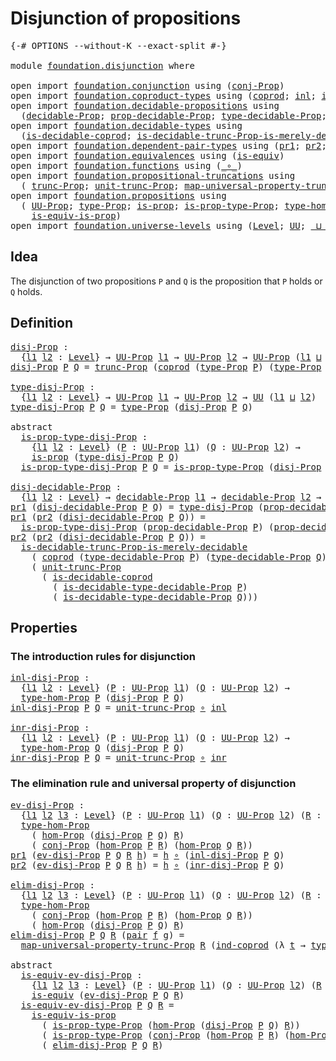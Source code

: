 # Disjunction of propositions

<pre class="Agda"><a id="40" class="Symbol">{-#</a> <a id="44" class="Keyword">OPTIONS</a> <a id="52" class="Pragma">--without-K</a> <a id="64" class="Pragma">--exact-split</a> <a id="78" class="Symbol">#-}</a>

<a id="83" class="Keyword">module</a> <a id="90" href="foundation.disjunction.html" class="Module">foundation.disjunction</a> <a id="113" class="Keyword">where</a>

<a id="120" class="Keyword">open</a> <a id="125" class="Keyword">import</a> <a id="132" href="foundation.conjunction.html" class="Module">foundation.conjunction</a> <a id="155" class="Keyword">using</a> <a id="161" class="Symbol">(</a><a id="162" href="foundation.conjunction.html#693" class="Function">conj-Prop</a><a id="171" class="Symbol">)</a>
<a id="173" class="Keyword">open</a> <a id="178" class="Keyword">import</a> <a id="185" href="foundation.coproduct-types.html" class="Module">foundation.coproduct-types</a> <a id="212" class="Keyword">using</a> <a id="218" class="Symbol">(</a><a id="219" href="foundation.coproduct-types.html#1168" class="Datatype">coprod</a><a id="225" class="Symbol">;</a> <a id="227" href="foundation.coproduct-types.html#1239" class="InductiveConstructor">inl</a><a id="230" class="Symbol">;</a> <a id="232" href="foundation.coproduct-types.html#1262" class="InductiveConstructor">inr</a><a id="235" class="Symbol">;</a> <a id="237" href="foundation.coproduct-types.html#1284" class="Function">ind-coprod</a><a id="247" class="Symbol">)</a>
<a id="249" class="Keyword">open</a> <a id="254" class="Keyword">import</a> <a id="261" href="foundation.decidable-propositions.html" class="Module">foundation.decidable-propositions</a> <a id="295" class="Keyword">using</a>
  <a id="303" class="Symbol">(</a><a id="304" href="foundation.decidable-propositions.html#2018" class="Function">decidable-Prop</a><a id="318" class="Symbol">;</a> <a id="320" href="foundation.decidable-propositions.html#2167" class="Function">prop-decidable-Prop</a><a id="339" class="Symbol">;</a> <a id="341" href="foundation.decidable-propositions.html#2276" class="Function">type-decidable-Prop</a><a id="360" class="Symbol">;</a> <a id="362" href="foundation.decidable-propositions.html#2506" class="Function">is-decidable-type-decidable-Prop</a><a id="394" class="Symbol">)</a>
<a id="396" class="Keyword">open</a> <a id="401" class="Keyword">import</a> <a id="408" href="foundation.decidable-types.html" class="Module">foundation.decidable-types</a> <a id="435" class="Keyword">using</a>
  <a id="443" class="Symbol">(</a><a id="444" href="foundation.decidable-types.html#2953" class="Function">is-decidable-coprod</a><a id="463" class="Symbol">;</a> <a id="465" href="foundation.decidable-types.html#8473" class="Function">is-decidable-trunc-Prop-is-merely-decidable</a><a id="508" class="Symbol">)</a>
<a id="510" class="Keyword">open</a> <a id="515" class="Keyword">import</a> <a id="522" href="foundation.dependent-pair-types.html" class="Module">foundation.dependent-pair-types</a> <a id="554" class="Keyword">using</a> <a id="560" class="Symbol">(</a><a id="561" href="foundation-core.dependent-pair-types.html#605" class="Field">pr1</a><a id="564" class="Symbol">;</a> <a id="566" href="foundation-core.dependent-pair-types.html#617" class="Field">pr2</a><a id="569" class="Symbol">;</a> <a id="571" href="foundation-core.dependent-pair-types.html#588" class="InductiveConstructor">pair</a><a id="575" class="Symbol">)</a>
<a id="577" class="Keyword">open</a> <a id="582" class="Keyword">import</a> <a id="589" href="foundation.equivalences.html" class="Module">foundation.equivalences</a> <a id="613" class="Keyword">using</a> <a id="619" class="Symbol">(</a><a id="620" href="foundation-core.equivalences.html#1556" class="Function">is-equiv</a><a id="628" class="Symbol">)</a>
<a id="630" class="Keyword">open</a> <a id="635" class="Keyword">import</a> <a id="642" href="foundation.functions.html" class="Module">foundation.functions</a> <a id="663" class="Keyword">using</a> <a id="669" class="Symbol">(</a><a id="670" href="foundation-core.functions.html#420" class="Function Operator">_∘_</a><a id="673" class="Symbol">)</a>
<a id="675" class="Keyword">open</a> <a id="680" class="Keyword">import</a> <a id="687" href="foundation.propositional-truncations.html" class="Module">foundation.propositional-truncations</a> <a id="724" class="Keyword">using</a>
  <a id="732" class="Symbol">(</a> <a id="734" href="foundation.propositional-truncations.html#2532" class="Function">trunc-Prop</a><a id="744" class="Symbol">;</a> <a id="746" href="foundation.propositional-truncations.html#2118" class="Function">unit-trunc-Prop</a><a id="761" class="Symbol">;</a> <a id="763" href="foundation.propositional-truncations.html#5244" class="Function">map-universal-property-trunc-Prop</a><a id="796" class="Symbol">)</a>
<a id="798" class="Keyword">open</a> <a id="803" class="Keyword">import</a> <a id="810" href="foundation.propositions.html" class="Module">foundation.propositions</a> <a id="834" class="Keyword">using</a>
  <a id="842" class="Symbol">(</a> <a id="844" href="foundation-core.propositions.html#1393" class="Function">UU-Prop</a><a id="851" class="Symbol">;</a> <a id="853" href="foundation-core.propositions.html#1495" class="Function">type-Prop</a><a id="862" class="Symbol">;</a> <a id="864" href="foundation-core.propositions.html#1309" class="Function">is-prop</a><a id="871" class="Symbol">;</a> <a id="873" href="foundation-core.propositions.html#1562" class="Function">is-prop-type-Prop</a><a id="890" class="Symbol">;</a> <a id="892" href="foundation-core.propositions.html#8476" class="Function">type-hom-Prop</a><a id="905" class="Symbol">;</a> <a id="907" href="foundation-core.propositions.html#8796" class="Function">hom-Prop</a><a id="915" class="Symbol">;</a>
    <a id="921" href="foundation-core.propositions.html#3693" class="Function">is-equiv-is-prop</a><a id="937" class="Symbol">)</a>
<a id="939" class="Keyword">open</a> <a id="944" class="Keyword">import</a> <a id="951" href="foundation.universe-levels.html" class="Module">foundation.universe-levels</a> <a id="978" class="Keyword">using</a> <a id="984" class="Symbol">(</a><a id="985" href="Agda.Primitive.html#597" class="Postulate">Level</a><a id="990" class="Symbol">;</a> <a id="992" href="foundation-core.universe-levels.html#235" class="Primitive">UU</a><a id="994" class="Symbol">;</a> <a id="996" href="Agda.Primitive.html#810" class="Primitive Operator">_⊔_</a><a id="999" class="Symbol">)</a>
</pre>
## Idea

The disjunction of two propositions `P` and `Q` is the proposition that `P` holds or `Q` holds.

## Definition

<pre class="Agda"><a id="disj-Prop"></a><a id="1135" href="foundation.disjunction.html#1135" class="Function">disj-Prop</a> <a id="1145" class="Symbol">:</a>
  <a id="1149" class="Symbol">{</a><a id="1150" href="foundation.disjunction.html#1150" class="Bound">l1</a> <a id="1153" href="foundation.disjunction.html#1153" class="Bound">l2</a> <a id="1156" class="Symbol">:</a> <a id="1158" href="Agda.Primitive.html#597" class="Postulate">Level</a><a id="1163" class="Symbol">}</a> <a id="1165" class="Symbol">→</a> <a id="1167" href="foundation-core.propositions.html#1393" class="Function">UU-Prop</a> <a id="1175" href="foundation.disjunction.html#1150" class="Bound">l1</a> <a id="1178" class="Symbol">→</a> <a id="1180" href="foundation-core.propositions.html#1393" class="Function">UU-Prop</a> <a id="1188" href="foundation.disjunction.html#1153" class="Bound">l2</a> <a id="1191" class="Symbol">→</a> <a id="1193" href="foundation-core.propositions.html#1393" class="Function">UU-Prop</a> <a id="1201" class="Symbol">(</a><a id="1202" href="foundation.disjunction.html#1150" class="Bound">l1</a> <a id="1205" href="Agda.Primitive.html#810" class="Primitive Operator">⊔</a> <a id="1207" href="foundation.disjunction.html#1153" class="Bound">l2</a><a id="1209" class="Symbol">)</a>
<a id="1211" href="foundation.disjunction.html#1135" class="Function">disj-Prop</a> <a id="1221" href="foundation.disjunction.html#1221" class="Bound">P</a> <a id="1223" href="foundation.disjunction.html#1223" class="Bound">Q</a> <a id="1225" class="Symbol">=</a> <a id="1227" href="foundation.propositional-truncations.html#2532" class="Function">trunc-Prop</a> <a id="1238" class="Symbol">(</a><a id="1239" href="foundation.coproduct-types.html#1168" class="Datatype">coprod</a> <a id="1246" class="Symbol">(</a><a id="1247" href="foundation-core.propositions.html#1495" class="Function">type-Prop</a> <a id="1257" href="foundation.disjunction.html#1221" class="Bound">P</a><a id="1258" class="Symbol">)</a> <a id="1260" class="Symbol">(</a><a id="1261" href="foundation-core.propositions.html#1495" class="Function">type-Prop</a> <a id="1271" href="foundation.disjunction.html#1223" class="Bound">Q</a><a id="1272" class="Symbol">))</a>

<a id="type-disj-Prop"></a><a id="1276" href="foundation.disjunction.html#1276" class="Function">type-disj-Prop</a> <a id="1291" class="Symbol">:</a>
  <a id="1295" class="Symbol">{</a><a id="1296" href="foundation.disjunction.html#1296" class="Bound">l1</a> <a id="1299" href="foundation.disjunction.html#1299" class="Bound">l2</a> <a id="1302" class="Symbol">:</a> <a id="1304" href="Agda.Primitive.html#597" class="Postulate">Level</a><a id="1309" class="Symbol">}</a> <a id="1311" class="Symbol">→</a> <a id="1313" href="foundation-core.propositions.html#1393" class="Function">UU-Prop</a> <a id="1321" href="foundation.disjunction.html#1296" class="Bound">l1</a> <a id="1324" class="Symbol">→</a> <a id="1326" href="foundation-core.propositions.html#1393" class="Function">UU-Prop</a> <a id="1334" href="foundation.disjunction.html#1299" class="Bound">l2</a> <a id="1337" class="Symbol">→</a> <a id="1339" href="foundation-core.universe-levels.html#235" class="Primitive">UU</a> <a id="1342" class="Symbol">(</a><a id="1343" href="foundation.disjunction.html#1296" class="Bound">l1</a> <a id="1346" href="Agda.Primitive.html#810" class="Primitive Operator">⊔</a> <a id="1348" href="foundation.disjunction.html#1299" class="Bound">l2</a><a id="1350" class="Symbol">)</a>
<a id="1352" href="foundation.disjunction.html#1276" class="Function">type-disj-Prop</a> <a id="1367" href="foundation.disjunction.html#1367" class="Bound">P</a> <a id="1369" href="foundation.disjunction.html#1369" class="Bound">Q</a> <a id="1371" class="Symbol">=</a> <a id="1373" href="foundation-core.propositions.html#1495" class="Function">type-Prop</a> <a id="1383" class="Symbol">(</a><a id="1384" href="foundation.disjunction.html#1135" class="Function">disj-Prop</a> <a id="1394" href="foundation.disjunction.html#1367" class="Bound">P</a> <a id="1396" href="foundation.disjunction.html#1369" class="Bound">Q</a><a id="1397" class="Symbol">)</a>

<a id="1400" class="Keyword">abstract</a>
  <a id="is-prop-type-disj-Prop"></a><a id="1411" href="foundation.disjunction.html#1411" class="Function">is-prop-type-disj-Prop</a> <a id="1434" class="Symbol">:</a>
    <a id="1440" class="Symbol">{</a><a id="1441" href="foundation.disjunction.html#1441" class="Bound">l1</a> <a id="1444" href="foundation.disjunction.html#1444" class="Bound">l2</a> <a id="1447" class="Symbol">:</a> <a id="1449" href="Agda.Primitive.html#597" class="Postulate">Level</a><a id="1454" class="Symbol">}</a> <a id="1456" class="Symbol">(</a><a id="1457" href="foundation.disjunction.html#1457" class="Bound">P</a> <a id="1459" class="Symbol">:</a> <a id="1461" href="foundation-core.propositions.html#1393" class="Function">UU-Prop</a> <a id="1469" href="foundation.disjunction.html#1441" class="Bound">l1</a><a id="1471" class="Symbol">)</a> <a id="1473" class="Symbol">(</a><a id="1474" href="foundation.disjunction.html#1474" class="Bound">Q</a> <a id="1476" class="Symbol">:</a> <a id="1478" href="foundation-core.propositions.html#1393" class="Function">UU-Prop</a> <a id="1486" href="foundation.disjunction.html#1444" class="Bound">l2</a><a id="1488" class="Symbol">)</a> <a id="1490" class="Symbol">→</a>
    <a id="1496" href="foundation-core.propositions.html#1309" class="Function">is-prop</a> <a id="1504" class="Symbol">(</a><a id="1505" href="foundation.disjunction.html#1276" class="Function">type-disj-Prop</a> <a id="1520" href="foundation.disjunction.html#1457" class="Bound">P</a> <a id="1522" href="foundation.disjunction.html#1474" class="Bound">Q</a><a id="1523" class="Symbol">)</a>
  <a id="1527" href="foundation.disjunction.html#1411" class="Function">is-prop-type-disj-Prop</a> <a id="1550" href="foundation.disjunction.html#1550" class="Bound">P</a> <a id="1552" href="foundation.disjunction.html#1552" class="Bound">Q</a> <a id="1554" class="Symbol">=</a> <a id="1556" href="foundation-core.propositions.html#1562" class="Function">is-prop-type-Prop</a> <a id="1574" class="Symbol">(</a><a id="1575" href="foundation.disjunction.html#1135" class="Function">disj-Prop</a> <a id="1585" href="foundation.disjunction.html#1550" class="Bound">P</a> <a id="1587" href="foundation.disjunction.html#1552" class="Bound">Q</a><a id="1588" class="Symbol">)</a>

<a id="disj-decidable-Prop"></a><a id="1591" href="foundation.disjunction.html#1591" class="Function">disj-decidable-Prop</a> <a id="1611" class="Symbol">:</a> 
  <a id="1616" class="Symbol">{</a><a id="1617" href="foundation.disjunction.html#1617" class="Bound">l1</a> <a id="1620" href="foundation.disjunction.html#1620" class="Bound">l2</a> <a id="1623" class="Symbol">:</a> <a id="1625" href="Agda.Primitive.html#597" class="Postulate">Level</a><a id="1630" class="Symbol">}</a> <a id="1632" class="Symbol">→</a> <a id="1634" href="foundation.decidable-propositions.html#2018" class="Function">decidable-Prop</a> <a id="1649" href="foundation.disjunction.html#1617" class="Bound">l1</a> <a id="1652" class="Symbol">→</a> <a id="1654" href="foundation.decidable-propositions.html#2018" class="Function">decidable-Prop</a> <a id="1669" href="foundation.disjunction.html#1620" class="Bound">l2</a> <a id="1672" class="Symbol">→</a> <a id="1674" href="foundation.decidable-propositions.html#2018" class="Function">decidable-Prop</a> <a id="1689" class="Symbol">(</a><a id="1690" href="foundation.disjunction.html#1617" class="Bound">l1</a> <a id="1693" href="Agda.Primitive.html#810" class="Primitive Operator">⊔</a> <a id="1695" href="foundation.disjunction.html#1620" class="Bound">l2</a><a id="1697" class="Symbol">)</a>
<a id="1699" href="foundation-core.dependent-pair-types.html#605" class="Field">pr1</a> <a id="1703" class="Symbol">(</a><a id="1704" href="foundation.disjunction.html#1591" class="Function">disj-decidable-Prop</a> <a id="1724" href="foundation.disjunction.html#1724" class="Bound">P</a> <a id="1726" href="foundation.disjunction.html#1726" class="Bound">Q</a><a id="1727" class="Symbol">)</a> <a id="1729" class="Symbol">=</a> <a id="1731" href="foundation.disjunction.html#1276" class="Function">type-disj-Prop</a> <a id="1746" class="Symbol">(</a><a id="1747" href="foundation.decidable-propositions.html#2167" class="Function">prop-decidable-Prop</a> <a id="1767" href="foundation.disjunction.html#1724" class="Bound">P</a><a id="1768" class="Symbol">)</a> <a id="1770" class="Symbol">(</a><a id="1771" href="foundation.decidable-propositions.html#2167" class="Function">prop-decidable-Prop</a> <a id="1791" href="foundation.disjunction.html#1726" class="Bound">Q</a><a id="1792" class="Symbol">)</a>
<a id="1794" href="foundation-core.dependent-pair-types.html#605" class="Field">pr1</a> <a id="1798" class="Symbol">(</a><a id="1799" href="foundation-core.dependent-pair-types.html#617" class="Field">pr2</a> <a id="1803" class="Symbol">(</a><a id="1804" href="foundation.disjunction.html#1591" class="Function">disj-decidable-Prop</a> <a id="1824" href="foundation.disjunction.html#1824" class="Bound">P</a> <a id="1826" href="foundation.disjunction.html#1826" class="Bound">Q</a><a id="1827" class="Symbol">))</a> <a id="1830" class="Symbol">=</a>
  <a id="1834" href="foundation.disjunction.html#1411" class="Function">is-prop-type-disj-Prop</a> <a id="1857" class="Symbol">(</a><a id="1858" href="foundation.decidable-propositions.html#2167" class="Function">prop-decidable-Prop</a> <a id="1878" href="foundation.disjunction.html#1824" class="Bound">P</a><a id="1879" class="Symbol">)</a> <a id="1881" class="Symbol">(</a><a id="1882" href="foundation.decidable-propositions.html#2167" class="Function">prop-decidable-Prop</a> <a id="1902" href="foundation.disjunction.html#1826" class="Bound">Q</a><a id="1903" class="Symbol">)</a>
<a id="1905" href="foundation-core.dependent-pair-types.html#617" class="Field">pr2</a> <a id="1909" class="Symbol">(</a><a id="1910" href="foundation-core.dependent-pair-types.html#617" class="Field">pr2</a> <a id="1914" class="Symbol">(</a><a id="1915" href="foundation.disjunction.html#1591" class="Function">disj-decidable-Prop</a> <a id="1935" href="foundation.disjunction.html#1935" class="Bound">P</a> <a id="1937" href="foundation.disjunction.html#1937" class="Bound">Q</a><a id="1938" class="Symbol">))</a> <a id="1941" class="Symbol">=</a>
  <a id="1945" href="foundation.decidable-types.html#8473" class="Function">is-decidable-trunc-Prop-is-merely-decidable</a>
    <a id="1993" class="Symbol">(</a> <a id="1995" href="foundation.coproduct-types.html#1168" class="Datatype">coprod</a> <a id="2002" class="Symbol">(</a><a id="2003" href="foundation.decidable-propositions.html#2276" class="Function">type-decidable-Prop</a> <a id="2023" href="foundation.disjunction.html#1935" class="Bound">P</a><a id="2024" class="Symbol">)</a> <a id="2026" class="Symbol">(</a><a id="2027" href="foundation.decidable-propositions.html#2276" class="Function">type-decidable-Prop</a> <a id="2047" href="foundation.disjunction.html#1937" class="Bound">Q</a><a id="2048" class="Symbol">))</a>
    <a id="2055" class="Symbol">(</a> <a id="2057" href="foundation.propositional-truncations.html#2118" class="Function">unit-trunc-Prop</a>
      <a id="2079" class="Symbol">(</a> <a id="2081" href="foundation.decidable-types.html#2953" class="Function">is-decidable-coprod</a>
        <a id="2109" class="Symbol">(</a> <a id="2111" href="foundation.decidable-propositions.html#2506" class="Function">is-decidable-type-decidable-Prop</a> <a id="2144" href="foundation.disjunction.html#1935" class="Bound">P</a><a id="2145" class="Symbol">)</a>
        <a id="2155" class="Symbol">(</a> <a id="2157" href="foundation.decidable-propositions.html#2506" class="Function">is-decidable-type-decidable-Prop</a> <a id="2190" href="foundation.disjunction.html#1937" class="Bound">Q</a><a id="2191" class="Symbol">)))</a>
</pre>
## Properties

### The introduction rules for disjunction

<pre class="Agda"><a id="inl-disj-Prop"></a><a id="2267" href="foundation.disjunction.html#2267" class="Function">inl-disj-Prop</a> <a id="2281" class="Symbol">:</a>
  <a id="2285" class="Symbol">{</a><a id="2286" href="foundation.disjunction.html#2286" class="Bound">l1</a> <a id="2289" href="foundation.disjunction.html#2289" class="Bound">l2</a> <a id="2292" class="Symbol">:</a> <a id="2294" href="Agda.Primitive.html#597" class="Postulate">Level</a><a id="2299" class="Symbol">}</a> <a id="2301" class="Symbol">(</a><a id="2302" href="foundation.disjunction.html#2302" class="Bound">P</a> <a id="2304" class="Symbol">:</a> <a id="2306" href="foundation-core.propositions.html#1393" class="Function">UU-Prop</a> <a id="2314" href="foundation.disjunction.html#2286" class="Bound">l1</a><a id="2316" class="Symbol">)</a> <a id="2318" class="Symbol">(</a><a id="2319" href="foundation.disjunction.html#2319" class="Bound">Q</a> <a id="2321" class="Symbol">:</a> <a id="2323" href="foundation-core.propositions.html#1393" class="Function">UU-Prop</a> <a id="2331" href="foundation.disjunction.html#2289" class="Bound">l2</a><a id="2333" class="Symbol">)</a> <a id="2335" class="Symbol">→</a>
  <a id="2339" href="foundation-core.propositions.html#8476" class="Function">type-hom-Prop</a> <a id="2353" href="foundation.disjunction.html#2302" class="Bound">P</a> <a id="2355" class="Symbol">(</a><a id="2356" href="foundation.disjunction.html#1135" class="Function">disj-Prop</a> <a id="2366" href="foundation.disjunction.html#2302" class="Bound">P</a> <a id="2368" href="foundation.disjunction.html#2319" class="Bound">Q</a><a id="2369" class="Symbol">)</a>
<a id="2371" href="foundation.disjunction.html#2267" class="Function">inl-disj-Prop</a> <a id="2385" href="foundation.disjunction.html#2385" class="Bound">P</a> <a id="2387" href="foundation.disjunction.html#2387" class="Bound">Q</a> <a id="2389" class="Symbol">=</a> <a id="2391" href="foundation.propositional-truncations.html#2118" class="Function">unit-trunc-Prop</a> <a id="2407" href="foundation-core.functions.html#420" class="Function Operator">∘</a> <a id="2409" href="foundation.coproduct-types.html#1239" class="InductiveConstructor">inl</a>

<a id="inr-disj-Prop"></a><a id="2414" href="foundation.disjunction.html#2414" class="Function">inr-disj-Prop</a> <a id="2428" class="Symbol">:</a>
  <a id="2432" class="Symbol">{</a><a id="2433" href="foundation.disjunction.html#2433" class="Bound">l1</a> <a id="2436" href="foundation.disjunction.html#2436" class="Bound">l2</a> <a id="2439" class="Symbol">:</a> <a id="2441" href="Agda.Primitive.html#597" class="Postulate">Level</a><a id="2446" class="Symbol">}</a> <a id="2448" class="Symbol">(</a><a id="2449" href="foundation.disjunction.html#2449" class="Bound">P</a> <a id="2451" class="Symbol">:</a> <a id="2453" href="foundation-core.propositions.html#1393" class="Function">UU-Prop</a> <a id="2461" href="foundation.disjunction.html#2433" class="Bound">l1</a><a id="2463" class="Symbol">)</a> <a id="2465" class="Symbol">(</a><a id="2466" href="foundation.disjunction.html#2466" class="Bound">Q</a> <a id="2468" class="Symbol">:</a> <a id="2470" href="foundation-core.propositions.html#1393" class="Function">UU-Prop</a> <a id="2478" href="foundation.disjunction.html#2436" class="Bound">l2</a><a id="2480" class="Symbol">)</a> <a id="2482" class="Symbol">→</a>
  <a id="2486" href="foundation-core.propositions.html#8476" class="Function">type-hom-Prop</a> <a id="2500" href="foundation.disjunction.html#2466" class="Bound">Q</a> <a id="2502" class="Symbol">(</a><a id="2503" href="foundation.disjunction.html#1135" class="Function">disj-Prop</a> <a id="2513" href="foundation.disjunction.html#2449" class="Bound">P</a> <a id="2515" href="foundation.disjunction.html#2466" class="Bound">Q</a><a id="2516" class="Symbol">)</a>
<a id="2518" href="foundation.disjunction.html#2414" class="Function">inr-disj-Prop</a> <a id="2532" href="foundation.disjunction.html#2532" class="Bound">P</a> <a id="2534" href="foundation.disjunction.html#2534" class="Bound">Q</a> <a id="2536" class="Symbol">=</a> <a id="2538" href="foundation.propositional-truncations.html#2118" class="Function">unit-trunc-Prop</a> <a id="2554" href="foundation-core.functions.html#420" class="Function Operator">∘</a> <a id="2556" href="foundation.coproduct-types.html#1262" class="InductiveConstructor">inr</a>
</pre>
### The elimination rule and universal property of disjunction

<pre class="Agda"><a id="ev-disj-Prop"></a><a id="2637" href="foundation.disjunction.html#2637" class="Function">ev-disj-Prop</a> <a id="2650" class="Symbol">:</a>
  <a id="2654" class="Symbol">{</a><a id="2655" href="foundation.disjunction.html#2655" class="Bound">l1</a> <a id="2658" href="foundation.disjunction.html#2658" class="Bound">l2</a> <a id="2661" href="foundation.disjunction.html#2661" class="Bound">l3</a> <a id="2664" class="Symbol">:</a> <a id="2666" href="Agda.Primitive.html#597" class="Postulate">Level</a><a id="2671" class="Symbol">}</a> <a id="2673" class="Symbol">(</a><a id="2674" href="foundation.disjunction.html#2674" class="Bound">P</a> <a id="2676" class="Symbol">:</a> <a id="2678" href="foundation-core.propositions.html#1393" class="Function">UU-Prop</a> <a id="2686" href="foundation.disjunction.html#2655" class="Bound">l1</a><a id="2688" class="Symbol">)</a> <a id="2690" class="Symbol">(</a><a id="2691" href="foundation.disjunction.html#2691" class="Bound">Q</a> <a id="2693" class="Symbol">:</a> <a id="2695" href="foundation-core.propositions.html#1393" class="Function">UU-Prop</a> <a id="2703" href="foundation.disjunction.html#2658" class="Bound">l2</a><a id="2705" class="Symbol">)</a> <a id="2707" class="Symbol">(</a><a id="2708" href="foundation.disjunction.html#2708" class="Bound">R</a> <a id="2710" class="Symbol">:</a> <a id="2712" href="foundation-core.propositions.html#1393" class="Function">UU-Prop</a> <a id="2720" href="foundation.disjunction.html#2661" class="Bound">l3</a><a id="2722" class="Symbol">)</a> <a id="2724" class="Symbol">→</a>
  <a id="2728" href="foundation-core.propositions.html#8476" class="Function">type-hom-Prop</a>
    <a id="2746" class="Symbol">(</a> <a id="2748" href="foundation-core.propositions.html#8796" class="Function">hom-Prop</a> <a id="2757" class="Symbol">(</a><a id="2758" href="foundation.disjunction.html#1135" class="Function">disj-Prop</a> <a id="2768" href="foundation.disjunction.html#2674" class="Bound">P</a> <a id="2770" href="foundation.disjunction.html#2691" class="Bound">Q</a><a id="2771" class="Symbol">)</a> <a id="2773" href="foundation.disjunction.html#2708" class="Bound">R</a><a id="2774" class="Symbol">)</a>
    <a id="2780" class="Symbol">(</a> <a id="2782" href="foundation.conjunction.html#693" class="Function">conj-Prop</a> <a id="2792" class="Symbol">(</a><a id="2793" href="foundation-core.propositions.html#8796" class="Function">hom-Prop</a> <a id="2802" href="foundation.disjunction.html#2674" class="Bound">P</a> <a id="2804" href="foundation.disjunction.html#2708" class="Bound">R</a><a id="2805" class="Symbol">)</a> <a id="2807" class="Symbol">(</a><a id="2808" href="foundation-core.propositions.html#8796" class="Function">hom-Prop</a> <a id="2817" href="foundation.disjunction.html#2691" class="Bound">Q</a> <a id="2819" href="foundation.disjunction.html#2708" class="Bound">R</a><a id="2820" class="Symbol">))</a>
<a id="2823" href="foundation-core.dependent-pair-types.html#605" class="Field">pr1</a> <a id="2827" class="Symbol">(</a><a id="2828" href="foundation.disjunction.html#2637" class="Function">ev-disj-Prop</a> <a id="2841" href="foundation.disjunction.html#2841" class="Bound">P</a> <a id="2843" href="foundation.disjunction.html#2843" class="Bound">Q</a> <a id="2845" href="foundation.disjunction.html#2845" class="Bound">R</a> <a id="2847" href="foundation.disjunction.html#2847" class="Bound">h</a><a id="2848" class="Symbol">)</a> <a id="2850" class="Symbol">=</a> <a id="2852" href="foundation.disjunction.html#2847" class="Bound">h</a> <a id="2854" href="foundation-core.functions.html#420" class="Function Operator">∘</a> <a id="2856" class="Symbol">(</a><a id="2857" href="foundation.disjunction.html#2267" class="Function">inl-disj-Prop</a> <a id="2871" href="foundation.disjunction.html#2841" class="Bound">P</a> <a id="2873" href="foundation.disjunction.html#2843" class="Bound">Q</a><a id="2874" class="Symbol">)</a>
<a id="2876" href="foundation-core.dependent-pair-types.html#617" class="Field">pr2</a> <a id="2880" class="Symbol">(</a><a id="2881" href="foundation.disjunction.html#2637" class="Function">ev-disj-Prop</a> <a id="2894" href="foundation.disjunction.html#2894" class="Bound">P</a> <a id="2896" href="foundation.disjunction.html#2896" class="Bound">Q</a> <a id="2898" href="foundation.disjunction.html#2898" class="Bound">R</a> <a id="2900" href="foundation.disjunction.html#2900" class="Bound">h</a><a id="2901" class="Symbol">)</a> <a id="2903" class="Symbol">=</a> <a id="2905" href="foundation.disjunction.html#2900" class="Bound">h</a> <a id="2907" href="foundation-core.functions.html#420" class="Function Operator">∘</a> <a id="2909" class="Symbol">(</a><a id="2910" href="foundation.disjunction.html#2414" class="Function">inr-disj-Prop</a> <a id="2924" href="foundation.disjunction.html#2894" class="Bound">P</a> <a id="2926" href="foundation.disjunction.html#2896" class="Bound">Q</a><a id="2927" class="Symbol">)</a>

<a id="elim-disj-Prop"></a><a id="2930" href="foundation.disjunction.html#2930" class="Function">elim-disj-Prop</a> <a id="2945" class="Symbol">:</a>
  <a id="2949" class="Symbol">{</a><a id="2950" href="foundation.disjunction.html#2950" class="Bound">l1</a> <a id="2953" href="foundation.disjunction.html#2953" class="Bound">l2</a> <a id="2956" href="foundation.disjunction.html#2956" class="Bound">l3</a> <a id="2959" class="Symbol">:</a> <a id="2961" href="Agda.Primitive.html#597" class="Postulate">Level</a><a id="2966" class="Symbol">}</a> <a id="2968" class="Symbol">(</a><a id="2969" href="foundation.disjunction.html#2969" class="Bound">P</a> <a id="2971" class="Symbol">:</a> <a id="2973" href="foundation-core.propositions.html#1393" class="Function">UU-Prop</a> <a id="2981" href="foundation.disjunction.html#2950" class="Bound">l1</a><a id="2983" class="Symbol">)</a> <a id="2985" class="Symbol">(</a><a id="2986" href="foundation.disjunction.html#2986" class="Bound">Q</a> <a id="2988" class="Symbol">:</a> <a id="2990" href="foundation-core.propositions.html#1393" class="Function">UU-Prop</a> <a id="2998" href="foundation.disjunction.html#2953" class="Bound">l2</a><a id="3000" class="Symbol">)</a> <a id="3002" class="Symbol">(</a><a id="3003" href="foundation.disjunction.html#3003" class="Bound">R</a> <a id="3005" class="Symbol">:</a> <a id="3007" href="foundation-core.propositions.html#1393" class="Function">UU-Prop</a> <a id="3015" href="foundation.disjunction.html#2956" class="Bound">l3</a><a id="3017" class="Symbol">)</a> <a id="3019" class="Symbol">→</a>
  <a id="3023" href="foundation-core.propositions.html#8476" class="Function">type-hom-Prop</a>
    <a id="3041" class="Symbol">(</a> <a id="3043" href="foundation.conjunction.html#693" class="Function">conj-Prop</a> <a id="3053" class="Symbol">(</a><a id="3054" href="foundation-core.propositions.html#8796" class="Function">hom-Prop</a> <a id="3063" href="foundation.disjunction.html#2969" class="Bound">P</a> <a id="3065" href="foundation.disjunction.html#3003" class="Bound">R</a><a id="3066" class="Symbol">)</a> <a id="3068" class="Symbol">(</a><a id="3069" href="foundation-core.propositions.html#8796" class="Function">hom-Prop</a> <a id="3078" href="foundation.disjunction.html#2986" class="Bound">Q</a> <a id="3080" href="foundation.disjunction.html#3003" class="Bound">R</a><a id="3081" class="Symbol">))</a>
    <a id="3088" class="Symbol">(</a> <a id="3090" href="foundation-core.propositions.html#8796" class="Function">hom-Prop</a> <a id="3099" class="Symbol">(</a><a id="3100" href="foundation.disjunction.html#1135" class="Function">disj-Prop</a> <a id="3110" href="foundation.disjunction.html#2969" class="Bound">P</a> <a id="3112" href="foundation.disjunction.html#2986" class="Bound">Q</a><a id="3113" class="Symbol">)</a> <a id="3115" href="foundation.disjunction.html#3003" class="Bound">R</a><a id="3116" class="Symbol">)</a>
<a id="3118" href="foundation.disjunction.html#2930" class="Function">elim-disj-Prop</a> <a id="3133" href="foundation.disjunction.html#3133" class="Bound">P</a> <a id="3135" href="foundation.disjunction.html#3135" class="Bound">Q</a> <a id="3137" href="foundation.disjunction.html#3137" class="Bound">R</a> <a id="3139" class="Symbol">(</a><a id="3140" href="foundation-core.dependent-pair-types.html#588" class="InductiveConstructor">pair</a> <a id="3145" href="foundation.disjunction.html#3145" class="Bound">f</a> <a id="3147" href="foundation.disjunction.html#3147" class="Bound">g</a><a id="3148" class="Symbol">)</a> <a id="3150" class="Symbol">=</a>
  <a id="3154" href="foundation.propositional-truncations.html#5244" class="Function">map-universal-property-trunc-Prop</a> <a id="3188" href="foundation.disjunction.html#3137" class="Bound">R</a> <a id="3190" class="Symbol">(</a><a id="3191" href="foundation.coproduct-types.html#1284" class="Function">ind-coprod</a> <a id="3202" class="Symbol">(λ</a> <a id="3205" href="foundation.disjunction.html#3205" class="Bound">t</a> <a id="3207" class="Symbol">→</a> <a id="3209" href="foundation-core.propositions.html#1495" class="Function">type-Prop</a> <a id="3219" href="foundation.disjunction.html#3137" class="Bound">R</a><a id="3220" class="Symbol">)</a> <a id="3222" href="foundation.disjunction.html#3145" class="Bound">f</a> <a id="3224" href="foundation.disjunction.html#3147" class="Bound">g</a><a id="3225" class="Symbol">)</a>

<a id="3228" class="Keyword">abstract</a>
  <a id="is-equiv-ev-disj-Prop"></a><a id="3239" href="foundation.disjunction.html#3239" class="Function">is-equiv-ev-disj-Prop</a> <a id="3261" class="Symbol">:</a>
    <a id="3267" class="Symbol">{</a><a id="3268" href="foundation.disjunction.html#3268" class="Bound">l1</a> <a id="3271" href="foundation.disjunction.html#3271" class="Bound">l2</a> <a id="3274" href="foundation.disjunction.html#3274" class="Bound">l3</a> <a id="3277" class="Symbol">:</a> <a id="3279" href="Agda.Primitive.html#597" class="Postulate">Level</a><a id="3284" class="Symbol">}</a> <a id="3286" class="Symbol">(</a><a id="3287" href="foundation.disjunction.html#3287" class="Bound">P</a> <a id="3289" class="Symbol">:</a> <a id="3291" href="foundation-core.propositions.html#1393" class="Function">UU-Prop</a> <a id="3299" href="foundation.disjunction.html#3268" class="Bound">l1</a><a id="3301" class="Symbol">)</a> <a id="3303" class="Symbol">(</a><a id="3304" href="foundation.disjunction.html#3304" class="Bound">Q</a> <a id="3306" class="Symbol">:</a> <a id="3308" href="foundation-core.propositions.html#1393" class="Function">UU-Prop</a> <a id="3316" href="foundation.disjunction.html#3271" class="Bound">l2</a><a id="3318" class="Symbol">)</a> <a id="3320" class="Symbol">(</a><a id="3321" href="foundation.disjunction.html#3321" class="Bound">R</a> <a id="3323" class="Symbol">:</a> <a id="3325" href="foundation-core.propositions.html#1393" class="Function">UU-Prop</a> <a id="3333" href="foundation.disjunction.html#3274" class="Bound">l3</a><a id="3335" class="Symbol">)</a> <a id="3337" class="Symbol">→</a>
    <a id="3343" href="foundation-core.equivalences.html#1556" class="Function">is-equiv</a> <a id="3352" class="Symbol">(</a><a id="3353" href="foundation.disjunction.html#2637" class="Function">ev-disj-Prop</a> <a id="3366" href="foundation.disjunction.html#3287" class="Bound">P</a> <a id="3368" href="foundation.disjunction.html#3304" class="Bound">Q</a> <a id="3370" href="foundation.disjunction.html#3321" class="Bound">R</a><a id="3371" class="Symbol">)</a>
  <a id="3375" href="foundation.disjunction.html#3239" class="Function">is-equiv-ev-disj-Prop</a> <a id="3397" href="foundation.disjunction.html#3397" class="Bound">P</a> <a id="3399" href="foundation.disjunction.html#3399" class="Bound">Q</a> <a id="3401" href="foundation.disjunction.html#3401" class="Bound">R</a> <a id="3403" class="Symbol">=</a>
    <a id="3409" href="foundation-core.propositions.html#3693" class="Function">is-equiv-is-prop</a>
      <a id="3432" class="Symbol">(</a> <a id="3434" href="foundation-core.propositions.html#1562" class="Function">is-prop-type-Prop</a> <a id="3452" class="Symbol">(</a><a id="3453" href="foundation-core.propositions.html#8796" class="Function">hom-Prop</a> <a id="3462" class="Symbol">(</a><a id="3463" href="foundation.disjunction.html#1135" class="Function">disj-Prop</a> <a id="3473" href="foundation.disjunction.html#3397" class="Bound">P</a> <a id="3475" href="foundation.disjunction.html#3399" class="Bound">Q</a><a id="3476" class="Symbol">)</a> <a id="3478" href="foundation.disjunction.html#3401" class="Bound">R</a><a id="3479" class="Symbol">))</a>
      <a id="3488" class="Symbol">(</a> <a id="3490" href="foundation-core.propositions.html#1562" class="Function">is-prop-type-Prop</a> <a id="3508" class="Symbol">(</a><a id="3509" href="foundation.conjunction.html#693" class="Function">conj-Prop</a> <a id="3519" class="Symbol">(</a><a id="3520" href="foundation-core.propositions.html#8796" class="Function">hom-Prop</a> <a id="3529" href="foundation.disjunction.html#3397" class="Bound">P</a> <a id="3531" href="foundation.disjunction.html#3401" class="Bound">R</a><a id="3532" class="Symbol">)</a> <a id="3534" class="Symbol">(</a><a id="3535" href="foundation-core.propositions.html#8796" class="Function">hom-Prop</a> <a id="3544" href="foundation.disjunction.html#3399" class="Bound">Q</a> <a id="3546" href="foundation.disjunction.html#3401" class="Bound">R</a><a id="3547" class="Symbol">)))</a>
      <a id="3557" class="Symbol">(</a> <a id="3559" href="foundation.disjunction.html#2930" class="Function">elim-disj-Prop</a> <a id="3574" href="foundation.disjunction.html#3397" class="Bound">P</a> <a id="3576" href="foundation.disjunction.html#3399" class="Bound">Q</a> <a id="3578" href="foundation.disjunction.html#3401" class="Bound">R</a><a id="3579" class="Symbol">)</a>
</pre>